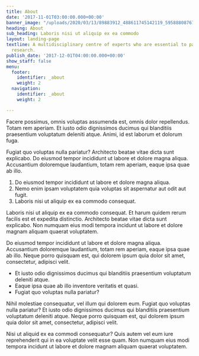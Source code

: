 ```yaml
---
title: About
date: '2017-11-01T03:00:00.000+00:00'
banner_image: "/uploads/2020/03/13/89883912_488611745142119_595888087679107072_o.jpg"
heading: About
sub_heading: Laboris nisi ut aliquip ex ea commodo
layout: landing-page
textline: A multidisciplinary centre of experts who are essential to patient-oriented
  research.
publish_date: '2017-12-01T04:00:00.000+00:00'
show_staff: false
menu:
  footer:
    identifier: _about
    weight: 2
  navigation:
    identifier: _about
    weight: 2

---
```

Facere possimus, omnis voluptas assumenda est, omnis dolor repellendus. Totam rem aperiam. Et iusto odio dignissimos ducimus qui blanditiis praesentium voluptatum deleniti atque. Animi, id est laborum et dolorum fuga.

Fugiat quo voluptas nulla pariatur? Architecto beatae vitae dicta sunt explicabo. Do eiusmod tempor incididunt ut labore et dolore magna aliqua. Accusantium doloremque laudantium, totam rem aperiam, eaque ipsa quae ab illo.

1. Do eiusmod tempor incididunt ut labore et dolore magna aliqua.
2. Nemo enim ipsam voluptatem quia voluptas sit aspernatur aut odit aut fugit.
3. Laboris nisi ut aliquip ex ea commodo consequat.

Laboris nisi ut aliquip ex ea commodo consequat. Et harum quidem rerum facilis est et expedita distinctio. Architecto beatae vitae dicta sunt explicabo. Non numquam eius modi tempora incidunt ut labore et dolore magnam aliquam quaerat voluptatem.

Do eiusmod tempor incididunt ut labore et dolore magna aliqua. Accusantium doloremque laudantium, totam rem aperiam, eaque ipsa quae ab illo. Neque porro quisquam est, qui dolorem ipsum quia dolor sit amet, consectetur, adipisci velit.

* Et iusto odio dignissimos ducimus qui blanditiis praesentium voluptatum deleniti atque.
* Eaque ipsa quae ab illo inventore veritatis et quasi.
* Fugiat quo voluptas nulla pariatur?

Nihil molestiae consequatur, vel illum qui dolorem eum. Fugiat quo voluptas nulla pariatur? Et iusto odio dignissimos ducimus qui blanditiis praesentium voluptatum deleniti atque. Neque porro quisquam est, qui dolorem ipsum quia dolor sit amet, consectetur, adipisci velit.

Nisi ut aliquid ex ea commodi consequatur? Quis autem vel eum iure reprehenderit qui in ea voluptate velit esse quam. Non numquam eius modi tempora incidunt ut labore et dolore magnam aliquam quaerat voluptatem.